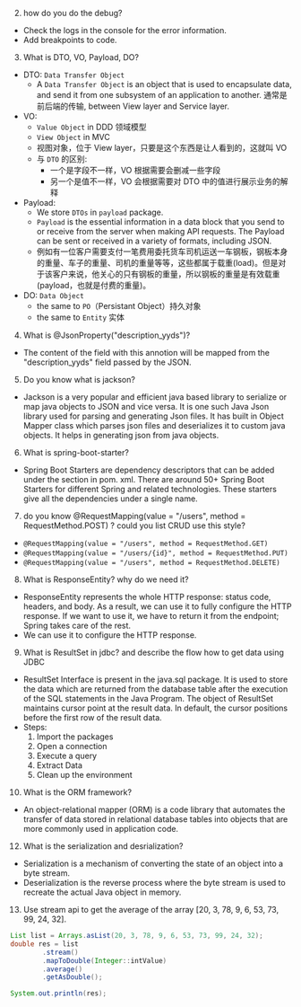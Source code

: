 2. how do you do the debug? 
* Check the logs in the console for the error information.
* Add breakpoints to code.

3. What is DTO, VO, Payload, DO?
- DTO: `Data Transfer Object`
    - A `Data Transfer Object` is an object that is used to encapsulate data, and send it from one subsystem of an application to another. 通常是前后端的传输, between View layer and Service layer.
- VO:
    - `Value Object` in DDD 领域模型
    - `View Object` in MVC
    - 视图对象，位于 View layer，只要是这个东西是让人看到的，这就叫 VO
    - 与 `DTO` 的区别:
        - 一个是字段不一样，VO 根据需要会删减一些字段
        - 另一个是值不一样，VO 会根据需要对 DTO 中的值进行展示业务的解释
- Payload:
    - We store `DTOs` in `payload` package.
    - `Payload` is the essential information in a data block that you send to or receive from the server when making API requests. The Payload can be sent or received in a variety of formats, including JSON.
    - 例如有一位客户需要支付一笔费用委托货车司机运送一车钢板，钢板本身的重量、车子的重量、司机的重量等等，这些都属于载重(load)。但是对于该客户来说，他关心的只有钢板的重量，所以钢板的重量是有效载重(payload，也就是付费的重量)。
- DO: `Data Object`
    - the same to `PO`（Persistant Object）持久对象
    - the same to `Entity` 实体

4. What is @JsonProperty("description_yyds")? 
* The content of the field with this annotion will be mapped from the "description_yyds" field passed by the JSON.

5. Do you know what is jackson? 
* Jackson is a very popular and efficient java based library to serialize or map java objects to JSON and vice versa. It is one such Java Json library used for parsing and generating Json files. It has built in Object Mapper class which parses json files and deserializes it to custom java objects. It helps in generating json from java objects.

6. What is spring-boot-starter?
* Spring Boot Starters are dependency descriptors that can be added under the <dependencies> section in pom. xml. There are around 50+ Spring Boot Starters for different Spring and related technologies. These starters give all the dependencies under a single name.

7. do you know @RequestMapping(value = "/users", method = RequestMethod.POST) ? could you list CRUD use this style?
* `@RequestMapping(value = "/users", method = RequestMethod.GET)`
* `@RequestMapping(value = "/users/{id}", method = RequestMethod.PUT)`
* `@RequestMapping(value = "/users", method = RequestMethod.DELETE)`

8. What is ResponseEntity? why do we need it?
* ResponseEntity represents the whole HTTP response: status code, headers, and body. As a result, we can use it to fully configure the HTTP response. If we want to use it, we have to return it from the endpoint; Spring takes care of the rest.
* We can use it to configure the HTTP response.

9. What is ResultSet in jdbc? and describe the flow how to get data using JDBC
* ResultSet Interface is present in the java.sql package. It is used to store the data which are returned from the database table after the execution of the SQL statements in the Java Program. The object of ResultSet maintains cursor point at the result data. In default, the cursor positions before the first row of the result data.
* Steps:
  1. Import the packages
  2. Open a connection
  3. Execute a query
  4. Extract Data
  5. Clean up the environment

10. What is the ORM framework? 
* An object-relational mapper (ORM) is a code library that automates the transfer of data stored in relational database tables into objects that are more commonly used in application code.

12. What is the serialization and desrialization?
* Serialization is a mechanism of converting the state of an object into a byte stream.
* Deserialization is the reverse process where the byte stream is used to recreate the actual Java object in memory.

13. Use stream api to get the average of the array [20, 3, 78, 9, 6, 53, 73, 99, 24, 32].
```java
List list = Arrays.asList(20, 3, 78, 9, 6, 53, 73, 99, 24, 32);
double res = list
        .stream()
        .mapToDouble(Integer::intValue)
        .average()
        .getAsDouble();

System.out.println(res);

```
